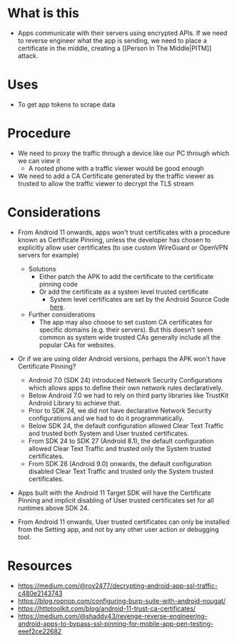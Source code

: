 # What is this
- Apps communicate with their servers using encrypted APIs. If we need to reverse engineer what the app is sending, we need to place a certificate in the middle, creating a [[Person In The Middle|PITM]] attack.
# Uses
- To get app tokens to scrape data
# Procedure
- We need to proxy the traffic through a device like our PC through which we can view it
	- A rooted phone with a traffic viewer would be good enough
- We need to add a CA Certificate generated by the traffic viewer as trusted to allow the traffic viewer to decrypt the TLS stream
# Considerations
- From Android 11 onwards, apps won't trust certificates with a procedure known as Certificate Pinning, unless the developer has chosen to explicitly allow user certificates (to use custom WireGuard or OpenVPN servers for example)
	- Solutions
		- Either patch the APK to add the certificate to the certificate pinning code
		- Or add the certificate as a system level trusted certificate
			- System level certificates are set by the Android Source Code [here](https://android.googlesource.com/platform/system/ca-certificates/).
	- Further considerations
		- The app may also choose to set custom CA certificates for specific domains (e.g. their servers). But this doesn't seem common as system wide trusted CAs generally include all the popular CAs for websites.

- Or if we are using older Android versions, perhaps the APK won't have Certificate Pinning?
	- Android 7.0 (SDK 24) introduced Network Security Configurations which allows apps to define their own network rules declaratively.
	- Below Android 7.0 we had to rely on third party libraries like TrustKit Android Library to achieve that.
	- Prior to SDK 24, we did not have declarative Network Security configurations and we had to do it programmatically.
	- Below SDK 24, the default configuration allowed Clear Text Traffic and trusted both System and User trusted certificates.
	- From SDK 24 to SDK 27 (Android 8.1), the default configuration allowed Clear Text Traffic and trusted only the System trusted certificates.
	- From SDK 28 (Android 9.0) onwards, the default configuration disabled Clear Text Traffic and trusted only the System trusted certificates.

- Apps built with the Android 11 Target SDK will have the Certificate Pinning and implicit disabling of User trusted certificates set for all runtimes above SDK 24.
- From Android 11 onwards, User trusted certificates can only be installed from the Setting app, and not by any other user action or debugging tool.

# Resources
- https://medium.com/@roy2477/decrypting-android-app-ssl-traffic-c480e2143743
- https://blog.ropnop.com/configuring-burp-suite-with-android-nougat/
- https://httptoolkit.com/blog/android-11-trust-ca-certificates/
- https://medium.com/@shaddy43/revenge-reverse-engineering-android-apps-to-bypass-ssl-pinning-for-mobile-app-pen-testing-eeef2ce22682